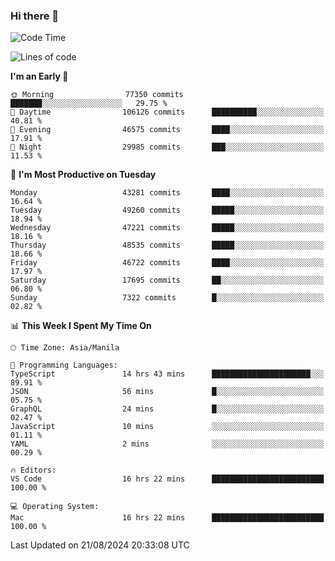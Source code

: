 ### Hi there 👋

<!--START_SECTION:waka-->
![Code Time](http://img.shields.io/badge/Code%20Time-5%2C464%20hrs%205%20mins-blue)

![Lines of code](https://img.shields.io/badge/From%20Hello%20World%20I%27ve%20Written-117.2%20million%20lines%20of%20code-blue)

**I'm an Early 🐤** 

```text
🌞 Morning                77350 commits       ███████░░░░░░░░░░░░░░░░░░   29.75 % 
🌆 Daytime                106126 commits      ██████████░░░░░░░░░░░░░░░   40.81 % 
🌃 Evening                46575 commits       ████░░░░░░░░░░░░░░░░░░░░░   17.91 % 
🌙 Night                  29985 commits       ███░░░░░░░░░░░░░░░░░░░░░░   11.53 % 
```
📅 **I'm Most Productive on Tuesday** 

```text
Monday                   43281 commits       ████░░░░░░░░░░░░░░░░░░░░░   16.64 % 
Tuesday                  49260 commits       █████░░░░░░░░░░░░░░░░░░░░   18.94 % 
Wednesday                47221 commits       █████░░░░░░░░░░░░░░░░░░░░   18.16 % 
Thursday                 48535 commits       █████░░░░░░░░░░░░░░░░░░░░   18.66 % 
Friday                   46722 commits       ████░░░░░░░░░░░░░░░░░░░░░   17.97 % 
Saturday                 17695 commits       ██░░░░░░░░░░░░░░░░░░░░░░░   06.80 % 
Sunday                   7322 commits        █░░░░░░░░░░░░░░░░░░░░░░░░   02.82 % 
```


📊 **This Week I Spent My Time On** 

```text
🕑︎ Time Zone: Asia/Manila

💬 Programming Languages: 
TypeScript               14 hrs 43 mins      ██████████████████████░░░   89.91 % 
JSON                     56 mins             █░░░░░░░░░░░░░░░░░░░░░░░░   05.75 % 
GraphQL                  24 mins             █░░░░░░░░░░░░░░░░░░░░░░░░   02.47 % 
JavaScript               10 mins             ░░░░░░░░░░░░░░░░░░░░░░░░░   01.11 % 
YAML                     2 mins              ░░░░░░░░░░░░░░░░░░░░░░░░░   00.29 % 

🔥 Editors: 
VS Code                  16 hrs 22 mins      █████████████████████████   100.00 % 

💻 Operating System: 
Mac                      16 hrs 22 mins      █████████████████████████   100.00 % 
```


 Last Updated on 21/08/2024 20:33:08 UTC
<!--END_SECTION:waka-->


<!--
**rad182/rad182** is a ✨ _special_ ✨ repository because its `README.md` (this file) appears on your GitHub profile.

Here are some ideas to get you started:

- 🔭 I’m currently working on ...
- 🌱 I’m currently learning ...
- 👯 I’m looking to collaborate on ...
- 🤔 I’m looking for help with ...
- 💬 Ask me about ...
- 📫 How to reach me: ...
- 😄 Pronouns: ...
- ⚡ Fun fact: ...
-->
